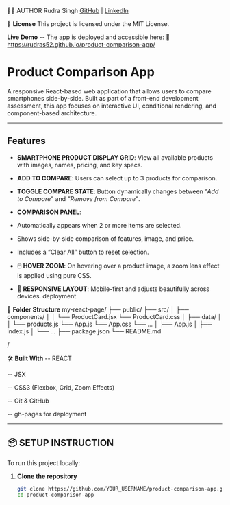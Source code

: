 👨‍💻 AUTHOR
Rudra Singh
[GitHub](https://github.com/RudraS52/) | [LinkedIn](https://www.linkedin.com/in/web-developer-rp-singh/)

📄 **License**
This project is licensed under the MIT License.

**Live Demo**
-- The app is deployed and accessible here:
🔗 https://rudras52.github.io/product-comparison-app/

# Product Comparison App

A responsive React-based web application that allows users to compare smartphones side-by-side. Built as part of a front-end development assessment, this app focuses on interactive UI, conditional rendering, and component-based architecture.

---

## Features

-  **SMARTPHONE PRODUCT DISPLAY GRID**: View all available products with images, names, pricing, and key specs.
-  **ADD TO COMPARE**: Users can select up to 3 products for comparison.
-  **TOGGLE COMPARE STATE**: Button dynamically changes between *"Add to Compare"* and *"Remove from Compare"*.

-  **COMPARISON PANEL**:
  - Automatically appears when 2 or more items are selected.
  - Shows side-by-side comparison of features, image, and price.
  - Includes a “Clear All” button to reset selection.
  - 🖱️ **HOVER ZOOM**: On hovering over a product image, a zoom lens effect is applied using pure CSS.
  - 📱 **RESPONSIVE LAYOUT**: Mobile-first and adjusts beautifully across devices.
deployment

📁 **Folder Structure**
my-react-page/
├── public/
├── src/
│   ├── components/
│   │   └── ProductCard.jsx
        └── ProductCard.css
│   ├── data/
│   │   └── products.js
        └── App.js
        └── App.css
        └── ...
│   ├── App.js
│   ├── index.js
│   └── ...
├── package.json
└── README.md

/

🛠️ **Built With**
-- REACT

-- JSX

-- CSS3 (Flexbox, Grid, Zoom Effects)

-- Git & GitHub

-- gh-pages for deployment


---

## 📦 SETUP INSTRUCTION

To run this project locally:

1. **Clone the repository**  
   ```bash
   git clone https://github.com/YOUR_USERNAME/product-comparison-app.git
   cd product-comparison-app
